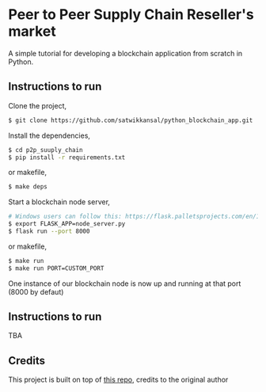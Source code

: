 # Peer to Peer Supply Chain Reseller's market

A simple tutorial for developing a blockchain application from scratch in Python.

## Instructions to run

Clone the project,

```sh
$ git clone https://github.com/satwikkansal/python_blockchain_app.git
```

Install the dependencies,

```sh
$ cd p2p_suuply_chain
$ pip install -r requirements.txt
```

or makefile,

```sh
$ make deps
```

Start a blockchain node server,

```sh
# Windows users can follow this: https://flask.palletsprojects.com/en/1.1.x/cli/#application-discovery
$ export FLASK_APP=node_server.py
$ flask run --port 8000
```

or makefile,

```sh
$ make run
$ make run PORT=CUSTOM_PORT
```

One instance of our blockchain node is now up and running at that port (8000 by defaut) 

## Instructions to run

TBA



## Credits

This project is built on top of [this repo](https://github.com/satwikkansal/python_blockchain_app/tree/ibm_blockchain_postl), credits to the original author 


